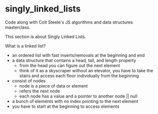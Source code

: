 # singly_linked_lists
Code along with Colt Steele's JS algorithms and data structures masterclass.

This section is about Singly Linked Lists. 

What is a linked list?
- an ordered list with fast inserts/removals at the beginning and end
- a data structure that contains a head, tail, and length property
	- from the head you can figure out the next element 
	- think of it as a skyscraper without an elevator, you have to take the stairs and access each floor individually from the beginning
- consist of nodes
	- node is a piece of data or element
	- refers the next node
	- each node has a value and a pointer to another node || null
- a bunch of elements with no index pointing to the next element
- you have to start at the beginning to access elements
